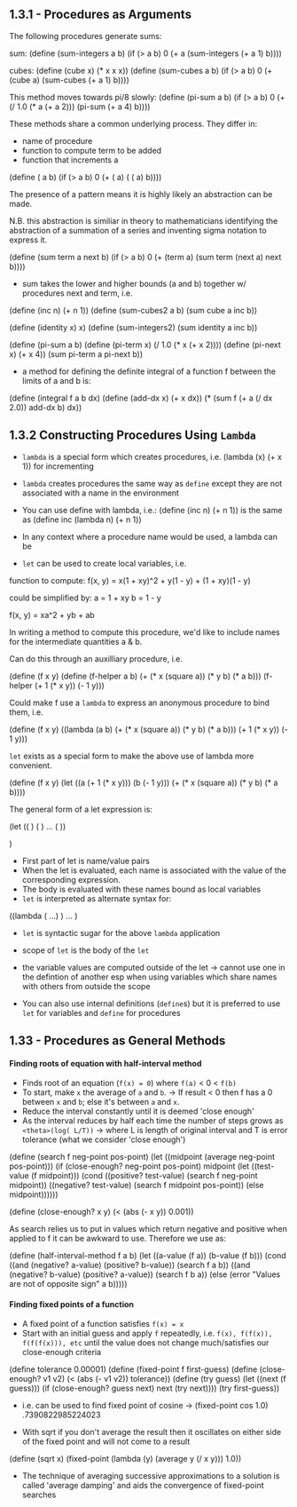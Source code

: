## 1.3.1 - Procedures as Arguments

The following procedures generate sums:

sum:
(define (sum-integers a b)
  (if (> a b)
      0
      (+ a (sum-integers (+ a 1) b))))

cubes:
(define (cube x) (* x x x))
(define (sum-cubes a b)
  (if (> a b)
      0
      (+ (cube a) (sum-cubes (+ a 1) b))))

This method moves towards pi/8 slowly:
(define (pi-sum a b)
  (if (> a b)
      0
      (+ (/ 1.0 (* a (+ a 2))) (pi-sum (+ a 4) b))))

These methods share a common underlying process. They differ in:
- name of procedure
- function to compute term to be added
- function that increments a

(define (<name> a b)
  (if (> a b)
      0
      (+ (<term> a)
       (<name> (<next> a) b))))

The presence of a pattern means it is highly likely an abstraction can be made.

N.B. this abstraction is similiar in theory to mathematicians identifying the abstraction of a summation of a series and inventing sigma notation to express it.

(define (sum term a next b)
  (if (> a b)
      0
      (+ (term a)
	 (sum term (next a) next b))))

* sum takes the lower and higher bounds (a and b) together w/ procedures next and term, i.e.

(define (inc n) (+ n 1))
(define (sum-cubes2 a b)
  (sum cube a inc b))

(define (identity x) x)
(define (sum-integers2)
  (sum identity a inc b))

(define (pi-sum a b)
  (define (pi-term x)
    (/ 1.0 (* x (+ x 2))))
  (define (pi-next x)
    (+ x 4))
  (sum pi-term a pi-next b))

* a method for defining the definite integral of a function f between the limits of a and b is:

(define (integral f a b dx)
  (define (add-dx x) (+ x dx))
  (* (sum f (+ a (/ dx 2.0)) add-dx b) dx))


## 1.3.2 Constructing Procedures Using `Lambda`

* `lambda` is a special form which creates procedures, i.e. (lambda (x) (+ x 1)) for incrementing
* `lambda` creates procedures the same way as `define` except they are not associated with a name in the environment
* You can use define with lambda, i.e.: (define (inc n) (+ n 1)) is the same as (define inc (lambda n) (+ n 1))
* In any context where a procedure name would be used, a lambda can be

* `let` can be used to create local variables, i.e.

function to compute:
f(x, y) = x(1 + xy)^2 + y(1 - y) + (1 + xy)(1 - y)

could be simplified by:
a = 1 + xy
b = 1 - y

f(x, y) = xa^2 + yb + ab

In writing a method to compute this procedure, we'd like to include names for the intermediate quantities a & b.

Can do this through an auxilliary procedure, i.e.

(define (f x y)
  (define (f-helper a b)
    (+ (* x (square a))
       (* y b)
       (* a b)))
  (f-helper (+ 1 (* x y))
            (- 1 y)))

Could make f use a `lambda` to express an anonymous procedure to bind them, i.e.

(define (f x y)
  ((lambda (a b)
     (+ (* x (square a))
        (* y b)
        (* a b)))
   (+ 1 (* x y))
   (- 1 y)))

`let` exists as a special form to make the above use of lambda more convenient.

(define (f x y)
  (let ((a (+ 1 (* x y)))
        (b (- 1 y)))
    (+ (* x (square a))
       (* y b)
       (* a b))))

The general form of a let expression is:

(let ((<var1> <exp1>)
      (<var2> <exp2>)
      ...
      (<varn> <expn>))
   <body>)

* First part of let is name/value pairs
* When the let is evaluated, each name is associated with the value of the corresponding expression.
* The body is evaluated with these names bound as local variables
* `let` is interpreted as alternate syntax for:

((lambda (<var1> ...<varn>)
    <body>)
 <exp1> ... <expn>)

* `let` is syntactic sugar for the above `lambda` application
* scope of `let` is the body of the `let`
* the variable values are computed outside of the let
  -> cannot use one in the defintion of another esp when using variables which share names with others from outside the scope

* You can also use internal definitions (`define`s) but it is preferred to use `let` for variables and `define` for procedures

## 1.33 - Procedures as General Methods

#### Finding roots of equation with half-interval method

* Finds root of an equation (`f(x) = 0`) where `f(a)` < 0 < `f(b)`
* To start, make `x` the average of `a` and `b`.
  -> If result < 0 then f has a 0 between `x` and `b`; else it's between `a` and `x`.
* Reduce the interval constantly until it is deemed 'close enough'
* As the interval reduces by half each time the number of steps grows as `<theta>(log( L/T))`
  -> where L is length of original interval and T is error tolerance (what we consider 'close enough')

(define (search f neg-point pos-point)
  (let ((midpoint (average neg-point pos-point)))
    (if (close-enough? neg-point pos-point)
        midpoint
        (let ((test-value (f midpoint)))
          (cond ((positive? test-value)
                 (search f neg-point midpoint))
                ((negative? test-value)
                 (search f midpoint pos-point))
                (else midpoint))))))

(define (close-enough? x y)
  (< (abs (- x y)) 0.001))

As search relies us to put in values which return negative and positive when applied to f it can be awkward to use.
Therefore we use as:

(define (half-interval-method f a b)
  (let ((a-value (f a))
        (b-value (f b)))
    (cond ((and (negative? a-value) (positive? b-value))
           (search f a b))
          ((and (negative? b-value) (positive? a-value))
           (search f b a))
          (else
           (error "Values are not of opposite sign" a b)))))

#### Finding fixed points of a function

* A fixed point of a function satisfies `f(x) = x`
* Start with an initial guess and apply `f` repeatedly, i.e. `f(x), f(f(x)), f(f(f(x))), etc` until the value does not change much/satisfies our close-enough criteria

(define tolerance 0.00001)
(define (fixed-point f first-guess)
  (define (close-enough? v1 v2)
    (< (abs (- v1 v2)) tolerance))
  (define (try guess)
    (let ((next (f guess)))
      (if (close-enough? guess next)
          next
          (try next))))
  (try first-guess))

* i.e. can be used to find fixed point of cosine
  -> (fixed-point cos 1.0)
     .7390822985224023

* With sqrt if you don't average the result then it oscillates on either side of the fixed point and will not come to a result

(define (sqrt x)
  (fixed-point (lambda (y) (average y (/ x y)))
               1.0))

* The technique of averaging successive approximations to a solution is called 'average damping' and aids the convergence of fixed-point searches

